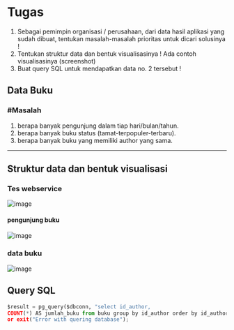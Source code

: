 # Tugas
1. Sebagai pemimpin organisasi / perusahaan, dari data hasil aplikasi yang sudah dibuat, tentukan masalah-masalah prioritas untuk dicari solusinya !
2. Tentukan struktur data dan bentuk visualisasinya ! Ada contoh visualisasinya (screenshot)
3. Buat query SQL untuk mendapatkan data no. 2 tersebut !

## Data Buku
### #Masalah

1. berapa banyak pengunjung dalam tiap hari/bulan/tahun.
2. berapa banyak buku status (tamat-terpopuler-terbaru). 
3. berapa banyak buku yang memiliki author yang sama.
---
## Struktur data dan bentuk visualisasi
### Tes webservice
![image](https://user-images.githubusercontent.com/100669802/175322444-caa960fb-3bbe-4499-b909-f0375ceb695c.png)

#### pengunjung buku
![image](https://user-images.githubusercontent.com/100669802/175284108-cd302917-e217-4edd-a65d-e0efca440c71.png)


### data buku

![image](https://user-images.githubusercontent.com/100669802/175284940-9bd96d06-9dbe-40a4-9b81-6fc0c4ca3194.png)

## Query SQL
```python
$result = pg_query($dbconn, "select id_author, 
COUNT(*) AS jumlah_buku from buku group by id_author order by id_author; ") 
or exit("Error with quering database");
```
